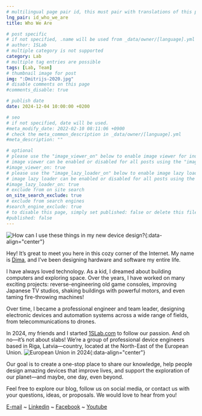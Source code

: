 ```yaml
---
# multilingual page pair id, this must pair with translations of this page. (This name must be unique)
lng_pair: id_who_we_are
title: Who We Are

# post specific
# if not specified, .name will be used from _data/owner/[language].yml
# author: 1SLab
# multiple category is not supported
category: Lab
# multiple tag entries are possible
tags: [Lab, Team]
# thumbnail image for post
img: ":Dmitrijs-2020.jpg"
# disable comments on this page
#comments_disable: true

# publish date
date: 2024-12-04 10:00:00 +0200

# seo
# if not specified, date will be used.
#meta_modify_date: 2022-02-10 08:11:06 +0900
# check the meta_common_description in _data/owner/[language].yml
#meta_description: ""

# optional
# please use the "image_viewer_on" below to enable image viewer for individual pages or posts (_posts/ or [language]/_posts folders).
# image viewer can be enabled or disabled for all posts using the "image_viewer_posts: true" setting in _data/conf/main.yml.
#image_viewer_on: true
# please use the "image_lazy_loader_on" below to enable image lazy loader for individual pages or posts (_posts/ or [language]/_posts folders).
# image lazy loader can be enabled or disabled for all posts using the "image_lazy_loader_posts: true" setting in _data/conf/main.yml.
#image_lazy_loader_on: true
# exclude from on site search
on_site_search_exclude: true
# exclude from search engines
#search_engine_exclude: true
# to disable this page, simply set published: false or delete this file
#published: false
---
```

![How can I use these things in my new device design?](:Dmitrijs-2020.jpg){:data-align="center"}

Hey! It’s great to meet you here in this cozy corner of the Internet. My name is [Dima](https://www.linkedin.com/in/dmivs/), and I’ve been designing hardware and software my entire life.

I have always loved technology. As a kid, I dreamed about building computers and exploring space. Over the years, I have worked on many exciting projects: reverse-engineering old game consoles, improving Japanese TV studios, shaking buildings with powerful motors, and even taming fire-throwing machines!

Over time, I became a professional engineer and team leader, designing electronic devices and automation systems across a wide range of fields, from telecommunications to drones.

In 2024, my friends and I started [1SLab.com](/) to follow our passion. And oh no—it’s not about slabs! We’re a group of professional device engineers based in Riga, Latvia—country, located at the North-East of the European Union.
![European Union in 2024](:EU-map.png){:data-align="center"}

Our goal is to create a one-stop place to share our knowledge, help people design amazing devices that improve lives, and support the exploration of our planet—and maybe, one day, even beyond.

Feel free to explore our blog, follow us on social media, or contact us with your questions, ideas, or proposals. We would love to hear from you!

[E-mail](mailto:mail@1slab.com?subject=Hey%201SLab.com!) ~ [Linkedin](https://www.linkedin.com/company/1slab) ~ [Facebook](https://www.facebook.com/1slab/) ~ [Youtube](https://www.youtube.com/@1SLab_en)

